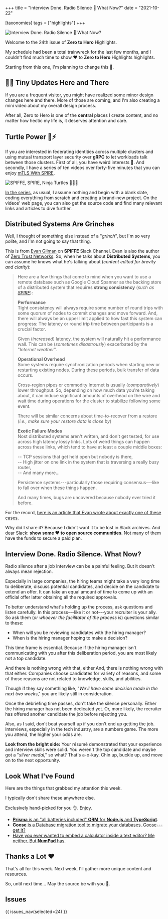 +++
title = "Interview Done. Radio Silence 🎃 What Now?"
date = "2021-10-22"

[taxonomies]
tags = ["highlights"]
+++

![Interview Done. Radio Silence 🎃 What Now?](/images/size/w1200/2024/03/radio.png)

Welcome to the 24th issue of **Zero to Hero** Highlights.

My schedule had been a total trainwreck for the last few months, and I couldn't
find much time to show ❤️ to **Zero to Hero** Highlights highlights.

Starting from this one, I'm planning to change this 🙂.

## 👩‍🍳 Tiny Updates Here and There

If you are a frequent visitor, you might have realized some minor design changes
here and there. More of those are coming, and I'm also creating a mini video
about my overall design process.

After all, Zero to Hero is one of the **central** places I create content, and
no matter how hectic my life is, it deserves attention and care.

## Turtle Power 🐢⚡️

If you are interested in federating identities across multiple clusters and
using mutual transport layer security over **gRPC** to let workloads talk
between those clusters. First of all, you have weird interests 🙂. And secondly,
I have a series of ten videos over forty-five minutes that you can
enjoy [mTLS With SPIRE](@/spire/mtls/_index.md).

![SPIFFE, SPIRE, Ninja Turtles 🐢🐢🐢](/images/2022/10/Fe0tEnHUcAAzJ45-2.jpeg)

[In the series](@/spire/mtls/_index.md), as usual, I assume
nothing and begin with a blank slate, coding everything from scratch and
creating a brand-new project. On the videos' web page, you can also get the
source code and find many relevant links and articles to dive further.

## Distributed Systems Are Grinches

Well, I thought of something else instead of a "*grinch*", but I'm so very
polite, and I'm not going to say that thing.

This is from [Evan Gilman](https://twitter.com/evan2645) on **SPIFFE** Slack
Channel. Evan is also the author
of [Zero Trust Networks](https://www.goodreads.com/book/show/31805610-zero-trust-networks).
So, when he talks about **Distributed Systems**, you can assume he knows what
he's talking about (*content edited for brevity and clarity*):

> Here are a few things that come to mind when you want to use a remote database
> such as Google Cloud Spanner as the backing store of a distributed system that
> requires **strong consistency** (_such as_ [
_SPIRE_](https://spiffe.io/docs/latest/spire-about/)):
>
> **Performance**  
> Tight consistency will always require some number of round trips with some
> quorum of nodes to commit changes and move forward. And, there will always be an
> upper limit applied to how fast this system can progress: The latency or round
> trip time between participants is a crucial factor.
>
> Given (_increased_) latency, the system will naturally hit a performance wall.
> This can be (_sometimes disastrously_) exacerbated by the "_Internet weather_".
>
> **Operational Overhead**  
> Some systems require synchronization periods when starting new or restarting
> existing nodes. During these periods, bulk transfer of data occurs.
>
> Cross-region pipes or commodity Internet is usually (_comparatively_) lower
> throughput. So, depending on how much data you're talking about, it can induce
> significant amounts of overhead on the wire and wait time during operations for
> the cluster to stabilize following some event.
>
> There will be similar concerns about time-to-recover from a restore (_i.e.,
make sure your restore data is close by_)
>
> **Exotic Failure Modes**  
> Nost distributed systems aren't written, and don't get tested, for use across
> high latency lossy links. Lots of weird things can happen across these links,
> which tend to have at least a couple middle boxes:
>
> -- TCP sessions that get held open but nobody is there,  
> -- High jitter on one link in the system that is traversing a really busy
> router,  
> -- And many more...
>
> Persistence systems---particularly those requiring consensus---like to fall
> over when these things happen.
>
> And many times, bugs are uncovered because nobody ever tried it before.

For the
record, [here is an article that Evan wrote about exactly one of 
these cases](https://arstechnica.com/information-technology/2015/05/the-discovery-of-apache-zookeepers-poison-packet/).

Why did I share it? Because I didn't want it to be lost in Slack archives. And
dear Slack: **show some ❤️ to open source communities**. Not many of them have
the funds to secure a paid plan.

## Interview Done. Radio Silence. What Now?

Radio silence after a job interview can be a painful feeling. But it doesn't
always mean rejection.

Especially in large companies, the hiring teams might take a very long time to
deliberate, discuss potential candidates, and decide on the candidate to extend
an offer. It can take an equal amount of time to come up with an official offer
latter obtaining all the required approvals.

To better understand what's holding up the process, ask questions and listen
carefully. In this process---like it or not---your recruiter is your ally. So
ask them (_or whoever the facilitator of the process is_) questions similar to
these:

* When will you be reviewing candidates with the hiring manager?
* When is the hiring manager hoping to make a decision?

This time frame is essential. Because if the hiring manager isn't communicating
with you after this deliberation period, you are most likely not a top
candidate.

And there is nothing wrong with that, either.And, there is nothing wrong with
that either. Companies choose candidates for variety of reasons, and some of
those reasons are not related to knowledge, skills, and abilities.

Though if they say something like, "_We'll have some decision made in the next
two weeks_," you are likely still in consideration.

Once the debriefing time passes, don't take the silence personally. Either the
hiring manager has not been dedicated yet. Or, more likely, the recruiter has
offered another candidate the job before rejecting you.

Also, as I said, don't beat yourself up if you don't end up getting the job.
Interviews, especially in the tech industry, are a numbers game. The more you
attend, the higher your odds are.

**Look from the bright side:** Your résumé demonstrated that your experience and
interview skills were solid. You weren't the top candidate and maybe got a 
"_silver medal_," so what? That's a-o-kay. Chin up, buckle up, and move on to the
next opportunity.

## Look What I've Found

Here are the things that grabbed my attention this week.

I typically don't share these anywhere else.

Exclusively hand-picked for you 👌. Enjoy.

* [**Prisma** is an "all batteries included" **ORM** for **Node.js** and **TypeScript**](https://www.prisma.io/).
* [**Goose** is a Database migration tool to migrate your databases. Goose---get it?](https://github.com/pressly/goose)
* [Have you ever wanted to embed a calculator inside a text editor? Me neither. But **NumPad** has](https://numpad.io/).

Thanks a Lot ❤️
---------------

That's all for this week. Next week, I'll gather more unique content and
resources.

So, until next time... May the source be with you 🦄.

## Issues

{{ issues_nav(selected=24) }}
